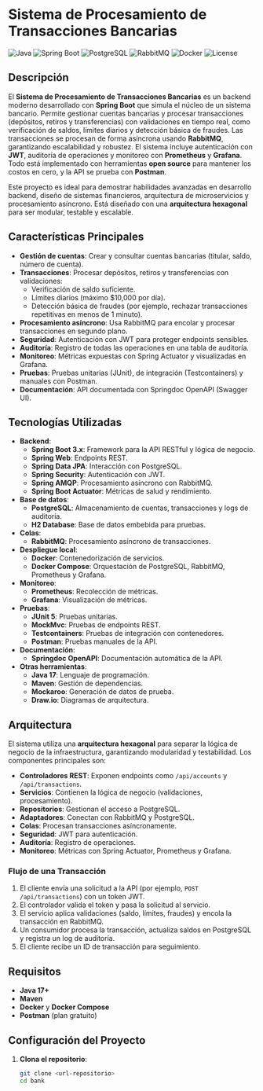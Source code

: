 # Sistema de Procesamiento de Transacciones Bancarias

![Java](https://img.shields.io/badge/Java-17+-orange)
![Spring Boot](https://img.shields.io/badge/Spring%20Boot-3.x-green)
![PostgreSQL](https://img.shields.io/badge/PostgreSQL-15-blue)
![RabbitMQ](https://img.shields.io/badge/RabbitMQ-3.9-yellow)
![Docker](https://img.shields.io/badge/Docker-20.10-blue)
![License](https://img.shields.io/badge/License-MIT-blue)

## Descripción

El **Sistema de Procesamiento de Transacciones Bancarias** es un backend moderno desarrollado con **Spring Boot** que simula el núcleo de un sistema bancario. Permite gestionar cuentas bancarias y procesar transacciones (depósitos, retiros y transferencias) con validaciones en tiempo real, como verificación de saldos, límites diarios y detección básica de fraudes. Las transacciones se procesan de forma asíncrona usando **RabbitMQ**, garantizando escalabilidad y robustez. El sistema incluye autenticación con **JWT**, auditoría de operaciones y monitoreo con **Prometheus** y **Grafana**. Todo está implementado con herramientas **open source** para mantener los costos en cero, y la API se prueba con **Postman**.

Este proyecto es ideal para demostrar habilidades avanzadas en desarrollo backend, diseño de sistemas financieros, arquitectura de microservicios y procesamiento asíncrono. Está diseñado con una **arquitectura hexagonal** para ser modular, testable y escalable.

## Características Principales

- **Gestión de cuentas**: Crear y consultar cuentas bancarias (titular, saldo, número de cuenta).
- **Transacciones**: Procesar depósitos, retiros y transferencias con validaciones:
  - Verificación de saldo suficiente.
  - Límites diarios (máximo $10,000 por día).
  - Detección básica de fraudes (por ejemplo, rechazar transacciones repetitivas en menos de 1 minuto).
- **Procesamiento asíncrono**: Usa RabbitMQ para encolar y procesar transacciones en segundo plano.
- **Seguridad**: Autenticación con JWT para proteger endpoints sensibles.
- **Auditoría**: Registro de todas las operaciones en una tabla de auditoría.
- **Monitoreo**: Métricas expuestas con Spring Actuator y visualizadas en Grafana.
- **Pruebas**: Pruebas unitarias (JUnit), de integración (Testcontainers) y manuales con Postman.
- **Documentación**: API documentada con Springdoc OpenAPI (Swagger UI).

## Tecnologías Utilizadas

- **Backend**:
  - **Spring Boot 3.x**: Framework para la API RESTful y lógica de negocio.
  - **Spring Web**: Endpoints REST.
  - **Spring Data JPA**: Interacción con PostgreSQL.
  - **Spring Security**: Autenticación con JWT.
  - **Spring AMQP**: Procesamiento asíncrono con RabbitMQ.
  - **Spring Boot Actuator**: Métricas de salud y rendimiento.
- **Base de datos**:
  - **PostgreSQL**: Almacenamiento de cuentas, transacciones y logs de auditoría.
  - **H2 Database**: Base de datos embebida para pruebas.
- **Colas**:
  - **RabbitMQ**: Procesamiento asíncrono de transacciones.
- **Despliegue local**:
  - **Docker**: Contenedorización de servicios.
  - **Docker Compose**: Orquestación de PostgreSQL, RabbitMQ, Prometheus y Grafana.
- **Monitoreo**:
  - **Prometheus**: Recolección de métricas.
  - **Grafana**: Visualización de métricas.
- **Pruebas**:
  - **JUnit 5**: Pruebas unitarias.
  - **MockMvc**: Pruebas de endpoints REST.
  - **Testcontainers**: Pruebas de integración con contenedores.
  - **Postman**: Pruebas manuales de la API.
- **Documentación**:
  - **Springdoc OpenAPI**: Documentación automática de la API.
- **Otras herramientas**:
  - **Java 17**: Lenguaje de programación.
  - **Maven**: Gestión de dependencias.
  - **Mockaroo**: Generación de datos de prueba.
  - **Draw.io**: Diagramas de arquitectura.

## Arquitectura

El sistema utiliza una **arquitectura hexagonal** para separar la lógica de negocio de la infraestructura, garantizando modularidad y testabilidad. Los componentes principales son:

- **Controladores REST**: Exponen endpoints como `/api/accounts` y `/api/transactions`.
- **Servicios**: Contienen la lógica de negocio (validaciones, procesamiento).
- **Repositorios**: Gestionan el acceso a PostgreSQL.
- **Adaptadores**: Conectan con RabbitMQ y PostgreSQL.
- **Colas**: Procesan transacciones asíncronamente.
- **Seguridad**: JWT para autenticación.
- **Auditoría**: Registro de operaciones.
- **Monitoreo**: Métricas con Spring Actuator, Prometheus y Grafana.

### Flujo de una Transacción
1. El cliente envía una solicitud a la API (por ejemplo, `POST /api/transactions`) con un token JWT.
2. El controlador valida el token y pasa la solicitud al servicio.
3. El servicio aplica validaciones (saldo, límites, fraudes) y encola la transacción en RabbitMQ.
4. Un consumidor procesa la transacción, actualiza saldos en PostgreSQL y registra un log de auditoría.
5. El cliente recibe un ID de transacción para seguimiento.


## Requisitos

- **Java 17+**
- **Maven**
- **Docker** y **Docker Compose**
- **Postman** (plan gratuito)

## Configuración del Proyecto

1. **Clona el repositorio**:
   ```bash
   git clone <url-repositorio>
   cd bank
